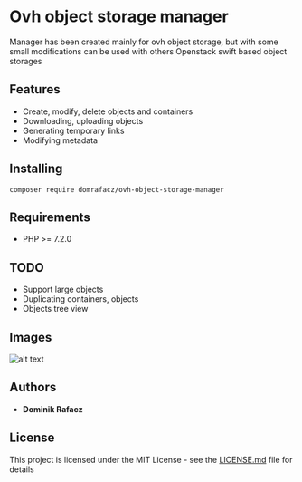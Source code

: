 # Ovh object storage manager
Manager has been created mainly for ovh object storage, but with some small modifications can be used with others Openstack swift based object storages

## Features
* Create, modify, delete objects and containers
* Downloading, uploading objects
* Generating temporary links
* Modifying metadata

## Installing

```
composer require domrafacz/ovh-object-storage-manager
```

## Requirements

* PHP >= 7.2.0

## TODO
* Support large objects
* Duplicating containers, objects
* Objects tree view

## Images

![alt text](https://i.imgur.com/E4tMNea.jpg)

## Authors

* **Dominik Rafacz**

## License

This project is licensed under the MIT License - see the [LICENSE.md](LICENSE.md) file for details